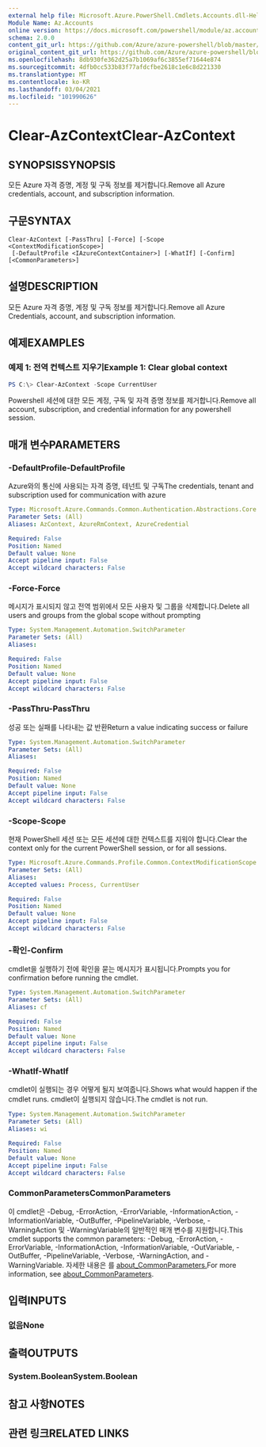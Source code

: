 ```yaml
---
external help file: Microsoft.Azure.PowerShell.Cmdlets.Accounts.dll-Help.xml
Module Name: Az.Accounts
online version: https://docs.microsoft.com/powershell/module/az.accounts/clear-azcontext
schema: 2.0.0
content_git_url: https://github.com/Azure/azure-powershell/blob/master/src/Accounts/Accounts/help/Clear-AzContext.md
original_content_git_url: https://github.com/Azure/azure-powershell/blob/master/src/Accounts/Accounts/help/Clear-AzContext.md
ms.openlocfilehash: 8db930fe362d25a7b1069af6c3855ef71644e874
ms.sourcegitcommit: 4dfb0cc533b83f77afdcfbe2618c1e6c8d221330
ms.translationtype: MT
ms.contentlocale: ko-KR
ms.lasthandoff: 03/04/2021
ms.locfileid: "101990626"
---
```

# <span data-ttu-id="49d4c-101">Clear-AzContext</span><span class="sxs-lookup"><span data-stu-id="49d4c-101">Clear-AzContext</span></span>

## <span data-ttu-id="49d4c-102">SYNOPSIS</span><span class="sxs-lookup"><span data-stu-id="49d4c-102">SYNOPSIS</span></span>
<span data-ttu-id="49d4c-103">모든 Azure 자격 증명, 계정 및 구독 정보를 제거합니다.</span><span class="sxs-lookup"><span data-stu-id="49d4c-103">Remove all Azure credentials, account, and subscription information.</span></span>

## <span data-ttu-id="49d4c-104">구문</span><span class="sxs-lookup"><span data-stu-id="49d4c-104">SYNTAX</span></span>

```
Clear-AzContext [-PassThru] [-Force] [-Scope <ContextModificationScope>]
 [-DefaultProfile <IAzureContextContainer>] [-WhatIf] [-Confirm] [<CommonParameters>]
```

## <span data-ttu-id="49d4c-105">설명</span><span class="sxs-lookup"><span data-stu-id="49d4c-105">DESCRIPTION</span></span>
<span data-ttu-id="49d4c-106">모든 Azure 자격 증명, 계정 및 구독 정보를 제거합니다.</span><span class="sxs-lookup"><span data-stu-id="49d4c-106">Remove all Azure Credentials, account, and subscription information.</span></span>

## <span data-ttu-id="49d4c-107">예제</span><span class="sxs-lookup"><span data-stu-id="49d4c-107">EXAMPLES</span></span>

### <span data-ttu-id="49d4c-108">예제 1: 전역 컨텍스트 지우기</span><span class="sxs-lookup"><span data-stu-id="49d4c-108">Example 1: Clear global context</span></span>
```powershell
PS C:\> Clear-AzContext -Scope CurrentUser
```

<span data-ttu-id="49d4c-109">Powershell 세션에 대한 모든 계정, 구독 및 자격 증명 정보를 제거합니다.</span><span class="sxs-lookup"><span data-stu-id="49d4c-109">Remove all account, subscription, and credential information for any powershell session.</span></span>

## <span data-ttu-id="49d4c-110">매개 변수</span><span class="sxs-lookup"><span data-stu-id="49d4c-110">PARAMETERS</span></span>

### <span data-ttu-id="49d4c-111">-DefaultProfile</span><span class="sxs-lookup"><span data-stu-id="49d4c-111">-DefaultProfile</span></span>
<span data-ttu-id="49d4c-112">Azure와의 통신에 사용되는 자격 증명, 테넌트 및 구독</span><span class="sxs-lookup"><span data-stu-id="49d4c-112">The credentials, tenant and subscription used for communication with azure</span></span>

```yaml
Type: Microsoft.Azure.Commands.Common.Authentication.Abstractions.Core.IAzureContextContainer
Parameter Sets: (All)
Aliases: AzContext, AzureRmContext, AzureCredential

Required: False
Position: Named
Default value: None
Accept pipeline input: False
Accept wildcard characters: False
```

### <span data-ttu-id="49d4c-113">-Force</span><span class="sxs-lookup"><span data-stu-id="49d4c-113">-Force</span></span>
<span data-ttu-id="49d4c-114">메시지가 표시되지 않고 전역 범위에서 모든 사용자 및 그룹을 삭제합니다.</span><span class="sxs-lookup"><span data-stu-id="49d4c-114">Delete all users and groups from the global scope without prompting</span></span>

```yaml
Type: System.Management.Automation.SwitchParameter
Parameter Sets: (All)
Aliases:

Required: False
Position: Named
Default value: None
Accept pipeline input: False
Accept wildcard characters: False
```

### <span data-ttu-id="49d4c-115">-PassThru</span><span class="sxs-lookup"><span data-stu-id="49d4c-115">-PassThru</span></span>
<span data-ttu-id="49d4c-116">성공 또는 실패를 나타내는 값 반환</span><span class="sxs-lookup"><span data-stu-id="49d4c-116">Return a value indicating success or failure</span></span>

```yaml
Type: System.Management.Automation.SwitchParameter
Parameter Sets: (All)
Aliases:

Required: False
Position: Named
Default value: None
Accept pipeline input: False
Accept wildcard characters: False
```

### <span data-ttu-id="49d4c-117">-Scope</span><span class="sxs-lookup"><span data-stu-id="49d4c-117">-Scope</span></span>
<span data-ttu-id="49d4c-118">현재 PowerShell 세션 또는 모든 세션에 대한 컨텍스트를 지워야 합니다.</span><span class="sxs-lookup"><span data-stu-id="49d4c-118">Clear the context only for the current PowerShell session, or for all sessions.</span></span>

```yaml
Type: Microsoft.Azure.Commands.Profile.Common.ContextModificationScope
Parameter Sets: (All)
Aliases:
Accepted values: Process, CurrentUser

Required: False
Position: Named
Default value: None
Accept pipeline input: False
Accept wildcard characters: False
```

### <span data-ttu-id="49d4c-119">-확인</span><span class="sxs-lookup"><span data-stu-id="49d4c-119">-Confirm</span></span>
<span data-ttu-id="49d4c-120">cmdlet을 실행하기 전에 확인을 묻는 메시지가 표시됩니다.</span><span class="sxs-lookup"><span data-stu-id="49d4c-120">Prompts you for confirmation before running the cmdlet.</span></span>

```yaml
Type: System.Management.Automation.SwitchParameter
Parameter Sets: (All)
Aliases: cf

Required: False
Position: Named
Default value: None
Accept pipeline input: False
Accept wildcard characters: False
```

### <span data-ttu-id="49d4c-121">-WhatIf</span><span class="sxs-lookup"><span data-stu-id="49d4c-121">-WhatIf</span></span>
<span data-ttu-id="49d4c-122">cmdlet이 실행되는 경우 어떻게 될지 보여줍니다.</span><span class="sxs-lookup"><span data-stu-id="49d4c-122">Shows what would happen if the cmdlet runs.</span></span>
<span data-ttu-id="49d4c-123">cmdlet이 실행되지 않습니다.</span><span class="sxs-lookup"><span data-stu-id="49d4c-123">The cmdlet is not run.</span></span>

```yaml
Type: System.Management.Automation.SwitchParameter
Parameter Sets: (All)
Aliases: wi

Required: False
Position: Named
Default value: None
Accept pipeline input: False
Accept wildcard characters: False
```

### <span data-ttu-id="49d4c-124">CommonParameters</span><span class="sxs-lookup"><span data-stu-id="49d4c-124">CommonParameters</span></span>
<span data-ttu-id="49d4c-125">이 cmdlet은 -Debug, -ErrorAction, -ErrorVariable, -InformationAction, -InformationVariable, -OutBuffer, -PipelineVariable, -Verbose, -WarningAction 및 -WarningVariable의 일반적인 매개 변수를 지원합니다.</span><span class="sxs-lookup"><span data-stu-id="49d4c-125">This cmdlet supports the common parameters: -Debug, -ErrorAction, -ErrorVariable, -InformationAction, -InformationVariable, -OutVariable, -OutBuffer, -PipelineVariable, -Verbose, -WarningAction, and -WarningVariable.</span></span> <span data-ttu-id="49d4c-126">자세한 내용은 를 [about_CommonParameters.](http://go.microsoft.com/fwlink/?LinkID=113216)</span><span class="sxs-lookup"><span data-stu-id="49d4c-126">For more information, see [about_CommonParameters](http://go.microsoft.com/fwlink/?LinkID=113216).</span></span>

## <span data-ttu-id="49d4c-127">입력</span><span class="sxs-lookup"><span data-stu-id="49d4c-127">INPUTS</span></span>

### <span data-ttu-id="49d4c-128">없음</span><span class="sxs-lookup"><span data-stu-id="49d4c-128">None</span></span>

## <span data-ttu-id="49d4c-129">출력</span><span class="sxs-lookup"><span data-stu-id="49d4c-129">OUTPUTS</span></span>

### <span data-ttu-id="49d4c-130">System.Boolean</span><span class="sxs-lookup"><span data-stu-id="49d4c-130">System.Boolean</span></span>

## <span data-ttu-id="49d4c-131">참고 사항</span><span class="sxs-lookup"><span data-stu-id="49d4c-131">NOTES</span></span>

## <span data-ttu-id="49d4c-132">관련 링크</span><span class="sxs-lookup"><span data-stu-id="49d4c-132">RELATED LINKS</span></span>
